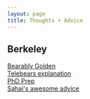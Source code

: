 ```yaml
---
layout: page
title: Thoughts + Advice
---
```


## Berkeley

[Bearably Golden](http://bearablygolden.tumblr.com/)  
[Telebears explanation](http://talk.collegeconfidential.com/university-california-berkeley/945397-how-exactly-does-telebears-work.html)  
[PhD Prep](https://sites.google.com/site/markborgschulte/berkeleyclassesirecommend)  
[Sahai's awesome advice](http://www.eecs.berkeley.edu/~sahai/advice.html)